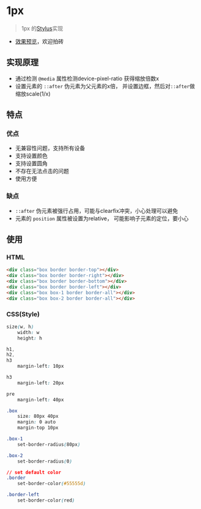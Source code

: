 # 1px

> 1px 的[Stylus](https://github.com/stylus/stylus)实现

* [效果预览](https://github.com/huanghuiquan/1px)，欢迎拍砖

## 实现原理

- 通过检测 `@media` 属性检测device-pixel-ratio 获得缩放倍数x
- 设置元素的 `::after` 伪元素为父元素的x倍， 并设置边框，然后对`::after`做缩放scale(1/x)

## 特点

### 优点

- 无兼容性问题，支持所有设备
- 支持设置颜色
- 支持设置圆角
- 不存在无法点击的问题
- 使用方便

### 缺点

-  `::after` 伪元素被强行占用，可能与clearfix冲突，小心处理可以避免
- 元素的 `position` 属性被设置为relative， 可能影响子元素的定位，要小心

## 使用

### HTML
```html
<div class="box border border-top"></div>
<div class="box border border-right"></div>
<div class="box border border-bottom"></div>
<div class="box border border-left"></div>
<div class="box box-1 border border-all"></div>
<div class="box box-2 border border-all"></div>

```

### CSS(Style)

```css
size(w, h)
    width: w
    height: h

h1,
h2,
h3
    margin-left: 10px

h3
    margin-left: 20px

pre
    margin-left: 40px

.box
    size: 80px 40px
    margin: 0 auto
    margin-top 10px

.box-1
    set-border-radius(80px)

.box-2
    set-border-radius(0)

// set default color
.border
    set-border-color(#55555d)

.border-left
    set-border-color(red)

```
